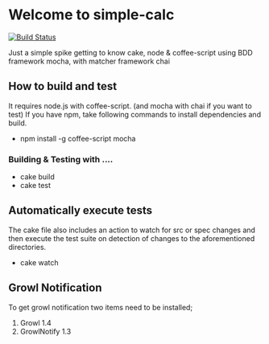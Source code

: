 # Welcome to simple-calc

[![Build Status](https://secure.travis-ci.org/zakgrant/simple-calculator.png)](http://travis-ci.org/zakgrant/simple-calculator)

Just a simple spike getting to know cake, node & coffee-script using BDD framework mocha, with matcher framework chai

## How to build and test

It requires node.js with coffee-script. (and mocha with chai if you want to test)
If you have npm, take following commands to install dependencies and build.

* npm install -g coffee-script mocha

### Building & Testing with ....

* cake build
* cake test

## Automatically execute tests

The cake file also includes an action to watch for src or spec changes and then execute the test suite on detection of changes to the aforementioned directories.

* cake watch

## Growl Notification

To get growl notification two items need to be installed;

1. Growl 1.4
2. GrowlNotify 1.3
